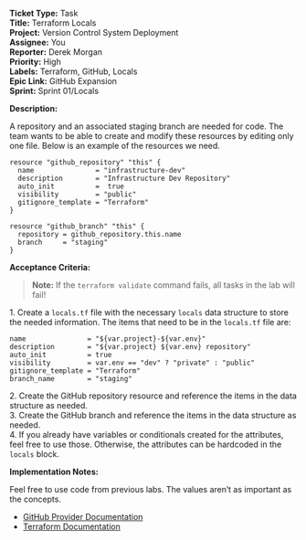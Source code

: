 **Ticket Type:** Task  
**Title:** Terraform Locals  
**Project:** Version Control System Deployment  
**Assignee:** You  
**Reporter:** Derek Morgan  
**Priority:** High  
**Labels:** Terraform, GitHub, Locals  
**Epic Link:** GitHub Expansion  
**Sprint:** Sprint 01/Locals

**Description:**

A repository and an associated staging branch are needed for code. The team wants to be able to create and modify these resources by editing only one file. Below is an example of the resources we need. 

```
resource "github_repository" "this" {
  name               = "infrastructure-dev"
  description        = "Infrastructure Dev Repository"
  auto_init          =  true
  visibility         = "public"
  gitignore_template = "Terraform"
}

resource "github_branch" "this" {
  repository = github_repository.this.name
  branch     = "staging"
}

```

**Acceptance Criteria:**

> **Note:** If the `terraform validate` command fails, all tasks in the lab will fail!

1\. Create a `locals.tf` file with the necessary `locals` data structure to store the needed information. The items that need to be in the `locals.tf` file are:
```  
name               = "${var.project}-${var.env}"  
description        = "${var.project} ${var.env} repository"  
auto_init          = true  
visibility         = var.env == "dev" ? "private" : "public"  
gitignore_template = "Terraform"  
branch_name        = "staging"
```  
2\. Create the GitHub repository resource and reference the items in the data structure as needed.   
3\. Create the GitHub branch and reference the items in the data structure as needed.   
4\. If you already have variables or conditionals created for the attributes, feel free to use those. Otherwise, the attributes can be hardcoded in the `locals` block. 

**Implementation Notes:**

Feel free to use code from previous labs. The values aren’t as important as the concepts. 

- <a href="https://registry.terraform.io/providers/integrations/github/latest/docs" target="_blank">GitHub Provider Documentation</a>  
- <a href="https://developer.hashicorp.com/terraform/language/values/locals" target="_blank">Terraform Documentation</a>
